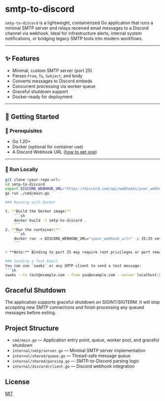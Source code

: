 # smtp-to-discord

`smtp-to-discord` is a lightweight, containerized Go application that runs a minimal SMTP server and relays received email messages to a Discord channel via webhook. Ideal for infrastructure alerts, internal system notifications, or bridging legacy SMTP tools into modern workflows.

---

## ✨ Features

- Minimal, custom SMTP server (port 25)
- Parses `From`, `To`, `Subject`, and body
- Converts messages to Discord embeds
- Concurrent processing via worker queue
- Graceful shutdown support
- Docker-ready for deployment

---

## 🚀 Getting Started

### 🔧 Prerequisites

- Go 1.20+
- Docker (optional for container use)
- A Discord Webhook URL ([how to get one](https://support.discord.com/hc/en-us/articles/228383668-Intro-to-Webhooks))

---

### 🧪 Run Locally

```sh
git clone <your-repo-url>
cd smtp-to-discord
export DISCORD_WEBHOOK_URL="https://discord.com/api/webhooks/your_webhook_id/your_webhook_token"
go run ./cmd/main.go

### Running with Docker

1. **Build the Docker image:**
    ```sh
    docker build -t smtp-to-discord .
    ```
2. **Run the container:**
    ```sh
    docker run -e DISCORD_WEBHOOK_URL="<your_webhook_url>" -p 25:25 smtp-to-discord
    ```

> **Note:** Binding to port 25 may require root privileges or port remapping on some systems. For local testing, you can map another port (e.g., `-p 2525:25`) and connect your SMTP client to that port.

### Sending a Test Email
You can use `swaks` or any SMTP client to send a test message:
```sh
swaks --to test@example.com --from you@example.com --server localhost:25 --header "Subject: Hello Discord" --body "This is a test."
```

## Graceful Shutdown
The application supports graceful shutdown on SIGINT/SIGTERM. It will stop accepting new SMTP connections and finish processing any queued messages before exiting.

## Project Structure

- `cmd/main.go` — Application entry point, queue, worker pool, and graceful shutdown
- `internal/smtp/server.go` — Minimal SMTP server implementation
- `internal/shared/queue.go` — Thread-safe message queue
- `internal/shared/parsing.go` — SMTP-to-Discord parsing logic
- `internal/discord/client.go` — Discord webhook integration

## License
[MIT](LICENSE)
